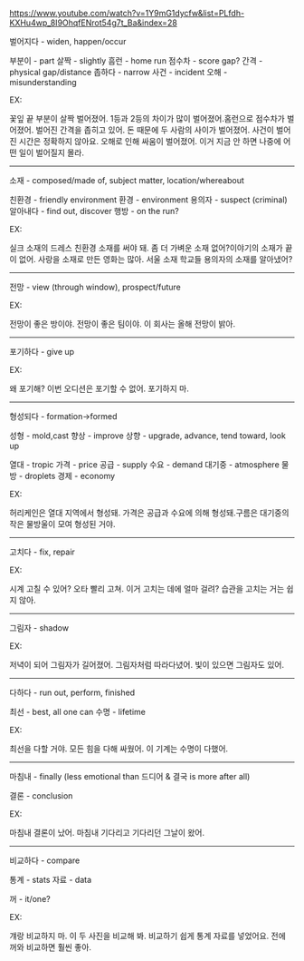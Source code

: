 https://www.youtube.com/watch?v=1Y9mG1dycfw&list=PLfdh-KXHu4wp_8I9OhqfENrot54g7t_Ba&index=28

벌어지다 - widen, happen/occur

부분이 - part
살짝 - slightly
흠런 - home run
점수차 - score gap?
간격 - physical gap/distance
좁하다 - narrow
사건 - incident
오해 - misunderstanding

EX:

​꽃잎 끝 부분이 살짝 벌어졌어.
​1등과 2등의 차이가 많이 벌어졌어.
​홈런으로 점수차가 벌어졌어.
​벌어진 간격을 좁히고 있어.
​돈 때문에 두 사람의 사이가 벌어졌어.
​사건이 벌어진 시간은 정확하지 않아요.
​오해로 인해 싸움이 벌어졌어.
​이거 지금 안 하면 나중에 어떤 일이 벌어질지 몰라.

--------------------------------------------

소재 - composed/made of, subject matter, location/whereabout

친환경 - friendly environment
환경 - environment
용의자 - suspect (criminal)
알아내다 - find out, discover
행방 - on the run?

EX:

​실크 소재의 드레스
​친환경 소재를 써야 돼.
​좀 더 가벼운 소재 없어?
​이야기의 소재가 끝이 없어.
​사랑을 소재로 만든 영화는 많아.
​서울 소재 학교들
​용의자의 소재를 알아냈어?

--------------------------------------------

전망 - view (through window), prospect/future

EX:

​전망이 좋은 방이야.
​전망이 좋은 팀이야.
​이 회사는 올해 전망이 밝아.


--------------------------------------------

포기하다 - give up

EX:

​왜 포기해?
​이번 오디션은 포기할 수 없어.
​포기하지 마.

--------------------------------------------

형성되다 - formation->formed

성형 - mold,cast
향상 - improve
상향 - upgrade, advance, tend toward, look up

열대 - tropic
가격 - price 
공급 - supply
수요 - demand
대기중 - atmosphere
물방 - droplets
경제 - economy

EX:

​허리케인은 열대 지역에서 형성돼.
​가격은 공급과 수요에 의해 형성돼.
​구름은 대기중의 작은 물방울이 모여 형성된 거야.


--------------------------------------------

고치다 - fix, repair

EX:

​시계 고칠 수 있어?
​오타 빨리 고쳐.
​이거 고치는 데에 얼마 걸려?
​습관을 고치는 거는 쉽지 않아.


--------------------------------------------

그림자 - shadow

EX:

​저녁이 되어 그림자가 길어졌어.
​그림자처럼 따라다녔어.
​빛이 있으면 그림자도 있어.

--------------------------------------------

다하다 - run out, perform, finished

최선 - best, all one can
수명 - lifetime

EX:

​최선을 다할 거야.
​모든 힘을 다해 싸웠어.
​이 기계는 수명이 다했어.

--------------------------------------------

마침내 - finally (less emotional than 드디어 & 결국 is more after all)

결론 - conclusion

EX:

​마침내 결론이 났어.
​마침내 기다리고 기다리던 그날이 왔어.

--------------------------------------------

비교하다 - compare

통계 - stats
자료 - data

꺼 - it/one?

EX:

​걔랑 비교하지 마.
​이 두 사진을 비교해 봐.
​비교하기 쉽게 통계 자료를 넣었어요.
​전에 꺼와 비교하면 훨씬 좋아.

